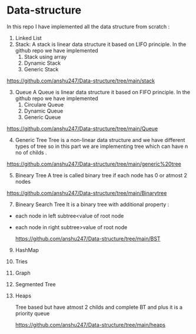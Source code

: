 # Data-structure
In this repo I have implemented all the data structure from scratch :
1. Linked List
2. Stack:
    A stack is linear data structure it based on LIFO principle.
    In the github repo we have implemented 
     1. Stack using array
     2. Dynamic Stack
     3. Generic Stack
  
  
  https://github.com/anshu247/Data-structure/tree/main/stack
  
  
3. Queue
    A Queue is linear data structure it based on FIFO principle.
    In the github repo we have implemented 
    1. Circulare Queue
    2. Dynamic Queue
    3. Generic Queue
 
 https://github.com/anshu247/Data-structure/tree/main/Queue
 
 
4. Generic Tree
   Tree is a non-linear data structure and we have different types of tree so in this part we are implementing tree which can have n no of childs .
 
 
 https://github.com/anshu247/Data-structure/tree/main/generic%20tree

5. Bineary Tree
A tree is called binary tree if each node has 0 or atmost 2 nodes


https://github.com/anshu247/Data-structure/tree/main/Binarytree


7. Bineary Search Tree
It is a binary tree with additional property :
 - each node in left subtree<value of root node
 - each node in right subtree>value of root node
  
    
    
    
    https://github.com/anshu247/Data-structure/tree/main/BST
    
    
    
9. HashMap
10. Tries
11. Graph
12. Segmented Tree
13. Heaps

    
    
    
    Tree based but have atmost 2 childs and complete BT and plus it is a priority queue
    
    
    https://github.com/anshu247/Data-structure/tree/main/heaps
    
    
    
    
